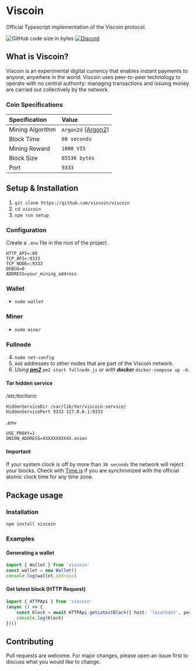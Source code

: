 # Viscoin

Official Typescript implementation of the Viscoin protocol.

![GitHub code size in bytes](https://img.shields.io/github/languages/code-size/viscoin/viscoin?style=for-the-badge)
[![Discord](https://img.shields.io/discord/840244262615515148?label=Viscoin&logo=discord&style=for-the-badge)](https://discord.gg/viscoin)

## What is Viscoin?
Viscoin is an experimental digital currency that enables instant payments to anyone, anywhere in the world. Viscoin uses peer-to-peer technology to operate with no central authority: managing transactions and issuing money are carried out collectively by the network.

### Coin Specifications
| Specification | Value |
|:-|:-|
| Mining Algorithm | `Argon2d` ([Argon2](https://en.wikipedia.org/wiki/Argon2)) |
| Block Time | `60 seconds` |
| Mining Reward | `1000 VIS` |
| Block Size | `65536 bytes` |
| Port | `9333` |


## Setup & Installation

1. `git clone https://github.com/viscoin/viscoin`
2. `cd viscoin`
3. `npm run setup`

### Configuration
Create a `.env` file in the root of the project.
```
HTTP_API=:80
TCP_API=:9332
TCP_NODE=:9333
DEBUG=0
ADDRESS=your_mining_address
```

### Wallet
* `node wallet`

### Miner
* `node miner`

### Fullnode
4. `node net-config`
5. `Add` addresses to other nodes that are part of the Viscoin network.
6. *Using **[pm2](https://www.npmjs.com/package/pm2)*** `pm2 start fullnode.js` *or with **docker*** `docker-compose up -d`.

#### Tor hidden service
*/etc/tor/torrc*
```
HiddenServiceDir /var/lib/tor/viscoin-service/
HiddenServicePort 9333 127.0.0.1:9333
```
*.env*
```
USE_PROXY=1
ONION_ADDRESS=XXXXXXXXXXX.onion
```

#### Important
If your system clock is off by more than `30 seconds` the network will reject your blocks.
Check with [Time.is](https://time.is) if you are synchronized with the official atomic clock time for any time zone.

## Package usage

### Installation
```
npm install viscoin
```

### Examples

#### Generating a wallet
```typescript
import { Wallet } from 'viscoin'
const wallet = new Wallet()
console.log(wallet.address)
```

#### Get latest block (HTTP Request)
```typescript
import { HTTPApi } from 'viscoin'
(async () => {
    const block = await HTTPApi.getLatestBlock({ host: 'localhost', port: 80 })
    console.log(block)
})()
```

## Contributing
Pull requests are welcome. For major changes, please open an issue first to discuss what you would like to change.